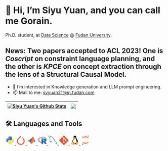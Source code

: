 # 👋 Hi, I’m Siyu Yuan, and you can call me Gorain.

Ph.D. student, at [Data Science](https://sds.fudan.edu.cn/) @ [Fudan University](https://www.fudan.edu.cn/).

## News: Two papers accepted to ACL 2023! One is _Coscript_ on constraint language planning, and the other is _KPCE_ on concept extraction through the lens of a Structural Causal Model.

- 🔬 I’m interested in Knowledge generation and LLM prompt engineering.
- 📫 Mail to me: syyuan21@m.fudan.com


<!-- <img src="https://komarev.com/ghpvc/?username=siyuyuan&style=flat&color=268f77" alt=""/> -->

| <a href="https://github.com/siyuyuan"><img align="center" src="https://github-readme-stats.vercel.app/api?username=siyuyuan&show_icons=true&include_all_commits=true&theme=default&hide_border=true" alt="Siyu Yuan's Github Stats" /></a> | <a href="https://github.com/siyuyuan"><img align="center" src="https://github-readme-stats.vercel.app/api/top-langs/?username=siyuyuan&theme=default&layout=compact&hide_border=true&hide=JavaScript,HTML,CSS,SCSS,Jupyter%20Notebook,PHP" /></a> |
| ------------- | ------------- |

## 🛠️ Languages and Tools

<div>
  <a href="https://www.python.org" target="_blank" rel="noreferrer">
    <img src="https://raw.githubusercontent.com/devicons/devicon/master/icons/python/python-original.svg" alt="python" width="30" height="30"/>
  </a>
  <a href="https://pytorch.org/" target="_blank" rel="noreferrer">
    <img src="https://raw.githubusercontent.com/devicons/devicon/master/icons/pytorch/pytorch-original.svg" alt="pytorch" width="30" height="30"/>
  </a>
  <a href="https://www.mathworks.com/" target="_blank" rel="noreferrer">
    <img src="https://raw.githubusercontent.com/devicons/devicon/master/icons/matlab/matlab-original.svg" alt="matlab" width="30" height="30"/>
  </a>
  <a href="https://www.r-project.org/" target="_blank" rel="noreferrer">
    <img src="https://raw.githubusercontent.com/devicons/devicon/master/icons/r/r-original.svg" alt="R" width="30" height="30"/>
  </a>
  <a href="https://www.mysql.com/" target="_blank" rel="noreferrer">
    <img src="https://raw.githubusercontent.com/devicons/devicon/master/icons/mysql/mysql-original.svg" alt="mysql" width="30" height="30"/>
  </a>
  <a href="https://git-scm.com/" target="_blank" rel="noreferrer">
    <img src="https://raw.githubusercontent.com/devicons/devicon/master/icons/git/git-original.svg" alt="git" width="30" height="30"/>
  </a>
  <a href="https://www.linux.org/" target="_blank" rel="noreferrer">
    <img src="https://raw.githubusercontent.com/devicons/devicon/master/icons/linux/linux-original.svg" alt="linux" width="30" height="30"/>
  </a>
  <a href="https://jupyter.org/" target="_blank" rel="noreferrer">
    <img src="https://raw.githubusercontent.com/devicons/devicon/master/icons/jupyter/jupyter-original.svg" alt="jupyter" width="30" height="30"/>
  </a>

</div>


<!---
#### Top Repositories


<a href="https://github.com/anuraghazra/github-readme-stats">
  <img align="center" src="https://github-readme-stats.vercel.app/api/pin/?username=anuraghazra&repo=github-readme-stats&theme=buefy" />
</a>
<a href="https://github.com/anuraghazra/anuraghazra.github.io">
  <img align="center" src="https://github-readme-stats.vercel.app/api/pin/?username=anuraghazra&repo=anuraghazra.github.io&theme=buefy" />
</a>




- 🌱 I’m currently learning ...
- 💞️ I’m looking to collaborate on ...

--->
